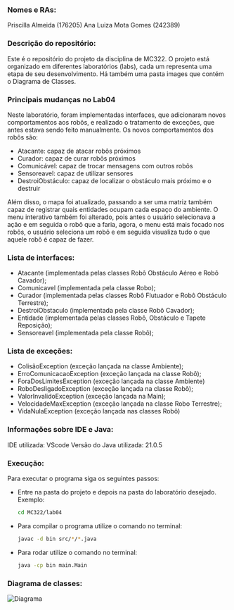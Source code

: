 ### Nomes e RAs:
Priscilla Almeida (176205)
Ana Luiza Mota Gomes (242389)

### Descrição do repositório:
Este é o repositório do projeto da disciplina de MC322. 
O projeto está organizado em diferentes laboratórios (labs), cada um representa uma etapa de seu desenvolvimento.
Há também uma pasta images que contém o Diagrama de Classes.

### Principais mudanças no Lab04
Neste laboratório, foram implementadas interfaces, que adicionaram novos comportamentos aos robôs, e realizado o tratamento de exceções, que antes estava sendo feito manualmente. Os novos comportamentos dos robôs são:
- Atacante: capaz de atacar robôs próximos
- Curador: capaz de curar robôs próximos
- Comunicável: capaz de trocar mensagens com outros robôs
- Sensoreavel: capaz de utilizar sensores
- DestroiObstáculo: capaz de localizar o obstáculo mais próximo e o destruir

Além disso, o mapa foi atualizado, passando a ser uma matriz também capaz de registrar quais entidades ocupam cada espaço do ambiente. 
O menu interativo também foi alterado, pois antes o usuário selecionava a ação e em seguida o robô que a faria, agora, o menu está mais focado nos robôs, o usuário seleciona um robô e em seguida visualiza tudo o que aquele robô é capaz de fazer.

### Lista de interfaces:
- Atacante (implementada pelas classes Robô Obstáculo Aéreo e Robô Cavador);
- Comunicavel (implementada pela classe Robo);
- Curador (implementada pelas classes Robô Flutuador e Robô Obstáculo Terrestre);
- DestroiObstaculo (implementada pela classe Robô Cavador);
- Entidade (implementada pelas classes Robô, Obstáculo e Tapete Reposição);
- Sensoreavel (implementada pela classe Robô);
  
### Lista de exceções:
- ColisãoException (exceção lançada na classe Ambiente);
- ErroComunicacaoException (exceção lançada na classe Robô);
- ForaDosLimitesException (exceção lançada na classe Ambiente)
- RoboDesligadoException (exceção lançada na classe Robô);
- ValorInvalidoException (exceção lançada na Main);
- VelocidadeMaxException (exceção lançada na classe Robo Terrestre);
- VidaNulaException (exceção lançada nas classes Robô)

### Informações sobre IDE e Java:
IDE utilizada: VScode
Versão do Java utilizada: 21.0.5

### Execução:
Para executar o programa siga os seguintes passos:
- Entre na pasta do projeto e depois na pasta do laboratório desejado.
  Exemplo:
  ``` bash
  cd MC322/lab04
- Para compilar o programa utilize o comando no terminal:
  ``` bash
  javac -d bin src/*/*.java

- Para rodar utilize o comando no terminal:
  ``` bash
  java -cp bin main.Main

### Diagrama de classes:
![Diagrama](images/DIAGRAMA.jpg)
